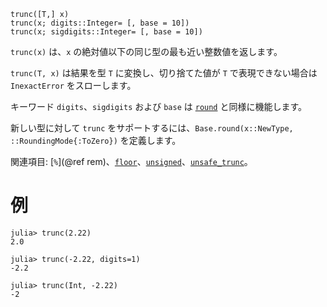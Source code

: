 ```
trunc([T,] x)
trunc(x; digits::Integer= [, base = 10])
trunc(x; sigdigits::Integer= [, base = 10])
```

`trunc(x)` は、`x` の絶対値以下の同じ型の最も近い整数値を返します。

`trunc(T, x)` は結果を型 `T` に変換し、切り捨てた値が `T` で表現できない場合は `InexactError` をスローします。

キーワード `digits`、`sigdigits` および `base` は [`round`](@ref) と同様に機能します。

新しい型に対して `trunc` をサポートするには、`Base.round(x::NewType, ::RoundingMode{:ToZero})` を定義します。

関連項目: [`%`](@ref rem)、[`floor`](@ref)、[`unsigned`](@ref)、[`unsafe_trunc`](@ref)。

# 例

```jldoctest
julia> trunc(2.22)
2.0

julia> trunc(-2.22, digits=1)
-2.2

julia> trunc(Int, -2.22)
-2
```
